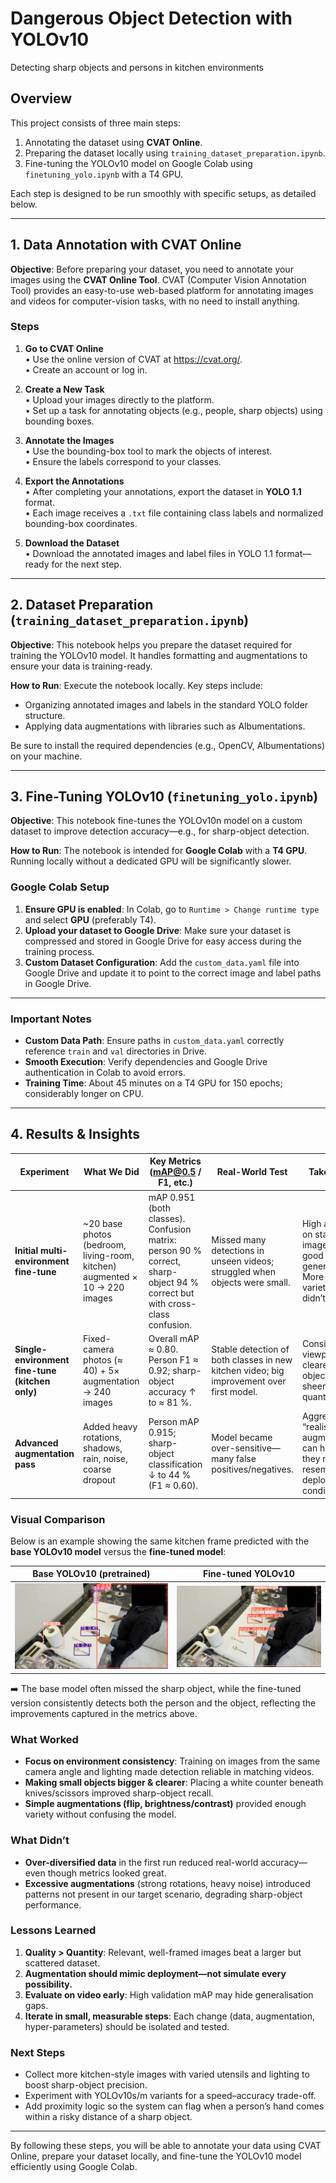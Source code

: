 # Dangerous Object Detection with YOLOv10
Detecting sharp objects and persons in kitchen environments

## Overview

This project consists of three main steps:
1. Annotating the dataset using **CVAT Online**.  
2. Preparing the dataset locally using `training_dataset_preparation.ipynb`.  
3. Fine-tuning the YOLOv10 model on Google Colab using `finetuning_yolo.ipynb` with a T4 GPU.

Each step is designed to be run smoothly with specific setups, as detailed below.

---

## 1. Data Annotation with CVAT Online

**Objective**: Before preparing your dataset, you need to annotate your images using the **CVAT Online Tool**. CVAT (Computer Vision Annotation Tool) provides an easy-to-use web-based platform for annotating images and videos for computer-vision tasks, with no need to install anything.

### Steps
1. **Go to CVAT Online**  
   • Use the online version of CVAT at <https://cvat.org/>.  
   • Create an account or log in.

2. **Create a New Task**  
   • Upload your images directly to the platform.  
   • Set up a task for annotating objects (e.g., people, sharp objects) using bounding boxes.

3. **Annotate the Images**  
   • Use the bounding-box tool to mark the objects of interest.  
   • Ensure the labels correspond to your classes.

4. **Export the Annotations**  
   • After completing your annotations, export the dataset in **YOLO 1.1** format.  
   • Each image receives a `.txt` file containing class labels and normalized bounding-box coordinates.

5. **Download the Dataset**  
   • Download the annotated images and label files in YOLO 1.1 format—ready for the next step.

---

## 2. Dataset Preparation (`training_dataset_preparation.ipynb`)

**Objective**: This notebook helps you prepare the dataset required for training the YOLOv10 model. It handles formatting and augmentations to ensure your data is training-ready.

**How to Run**: Execute the notebook locally. Key steps include:  
- Organizing annotated images and labels in the standard YOLO folder structure.  
- Applying data augmentations with libraries such as Albumentations.

Be sure to install the required dependencies (e.g., OpenCV, Albumentations) on your machine.

---

## 3. Fine-Tuning YOLOv10 (`finetuning_yolo.ipynb`)

**Objective**: This notebook fine-tunes the YOLOv10n model on a custom dataset to improve detection accuracy—e.g., for sharp-object detection.

**How to Run**: The notebook is intended for **Google Colab** with a **T4 GPU**. Running locally without a dedicated GPU will be significantly slower.

### Google Colab Setup
1. **Ensure GPU is enabled**: In Colab, go to `Runtime > Change runtime type` and select **GPU** (preferably T4).
2. **Upload your dataset to Google Drive**: Make sure your dataset is compressed and stored in Google Drive for easy access during the training process.
3. **Custom Dataset Configuration**: Add the `custom_data.yaml` file into Google Drive and update it to point to the correct image and label paths in Google Drive.

---

### Important Notes
- **Custom Data Path**: Ensure paths in `custom_data.yaml` correctly reference `train` and `val` directories in Drive.  
- **Smooth Execution**: Verify dependencies and Google Drive authentication in Colab to avoid errors.  
- **Training Time**: About 45 minutes on a T4 GPU for 150 epochs; considerably longer on CPU.

---

## 4. Results & Insights

| Experiment | What We Did | Key Metrics (mAP@0.5 / F1, etc.) | Real-World Test | Take-away |
|------------|-------------|----------------------------------|-----------------|-----------|
| **Initial multi-environment fine-tune** | ~20 base photos (bedroom, living-room, kitchen) augmented × 10 → 220 images | mAP 0.951 (both classes). Confusion matrix: person 90 % correct, sharp-object 94 % correct but with cross-class confusion. | Missed many detections in unseen videos; struggled when objects were small. | High accuracy on static images ≠ good video generalisation. More data variety alone didn’t solve it. |
| **Single-environment fine-tune (kitchen only)** | Fixed-camera photos (≈ 40) + 5× augmentation → 240 images | Overall mAP ≈ 0.80. Person F1 ≈ 0.92; sharp-object accuracy ↑ to ≈ 81 %. | Stable detection of both classes in new kitchen video; big improvement over first model. | Consistent viewpoint + clearer objects trump sheer quantity. |
| **Advanced augmentation pass** | Added heavy rotations, shadows, rain, noise, coarse dropout | Person mAP 0.915; sharp-object classification ↓ to 44 % (F1 ≈ 0.60). | Model became over-sensitive—many false positives/negatives. | Aggressive, “realistic” augmentations can hurt if they no longer resemble deployment conditions. |

### Visual Comparison

Below is an example showing the same kitchen frame predicted with the **base YOLOv10 model** versus the **fine-tuned model**:

| Base YOLOv10 (pretrained) | Fine-tuned YOLOv10 |
|----------------------------|--------------------|
| ![Base Model](results/base_prediction.jpg) | ![Fine-tuned Model](results/finetuned_prediction.jpg) |

➡️ The base model often missed the sharp object, while the fine-tuned version consistently detects both the person and the object, reflecting the improvements captured in the metrics above.

### What Worked
- **Focus on environment consistency**: Training on images from the same camera angle and lighting made detection reliable in matching videos.  
- **Making small objects bigger & clearer**: Placing a white counter beneath knives/scissors improved sharp-object recall.  
- **Simple augmentations (flip, brightness/contrast)** provided enough variety without confusing the model.

### What Didn’t
- **Over-diversified data** in the first run reduced real-world accuracy—even though metrics looked great.  
- **Excessive augmentations** (strong rotations, heavy noise) introduced patterns not present in our target scenario, degrading sharp-object performance.

### Lessons Learned
1. **Quality > Quantity**: Relevant, well-framed images beat a larger but scattered dataset.  
2. **Augmentation should mimic deployment—not simulate every possibility.**  
3. **Evaluate on video early**: High validation mAP may hide generalisation gaps.  
4. **Iterate in small, measurable steps**: Each change (data, augmentation, hyper-parameters) should be isolated and tested.

### Next Steps
- Collect more kitchen-style images with varied utensils and lighting to boost sharp-object precision.  
- Experiment with YOLOv10s/m variants for a speed–accuracy trade-off.  
- Add proximity logic so the system can flag when a person’s hand comes within a risky distance of a sharp object.

---

By following these steps, you will be able to annotate your data using CVAT Online, prepare your dataset locally, and fine-tune the YOLOv10 model efficiently using Google Colab.
